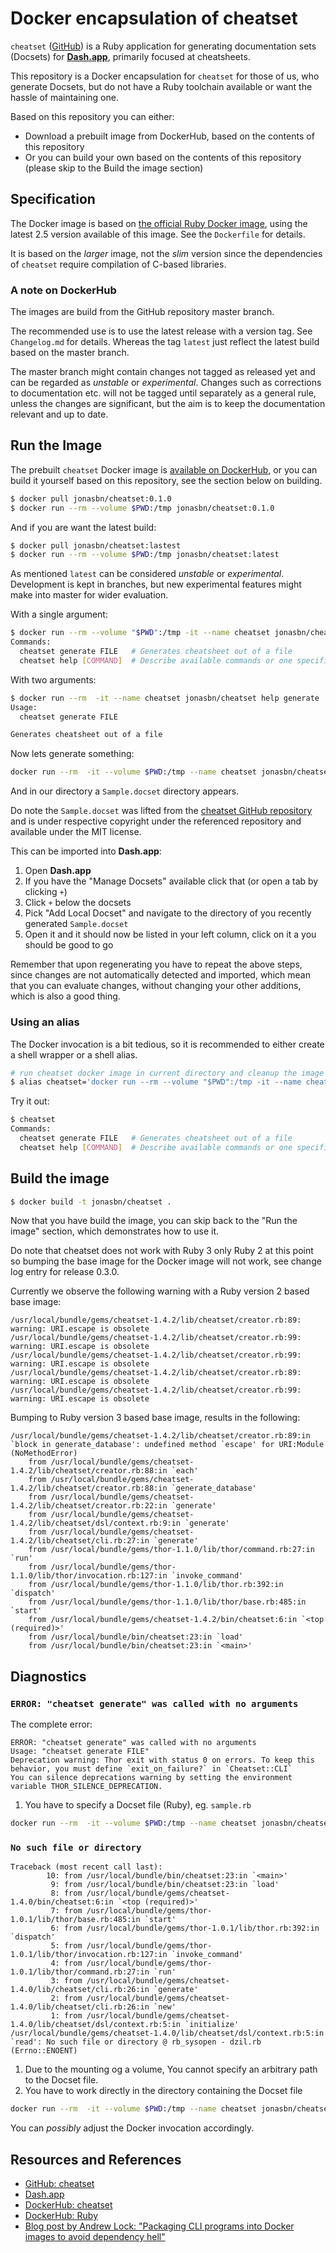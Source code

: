 # Docker encapsulation of cheatset

`cheatset` ([GitHub][cheatsetgithub]) is a Ruby application for generating documentation sets (Docsets) for **[Dash.app][dashapp]**, primarily focused at cheatsheets.

This repository is a Docker encapsulation for `cheatset` for those of us, who generate Docsets, but do not have a Ruby toolchain available or want the hassle of maintaining one.

Based on this repository you can either:

- Download a prebuilt image from DockerHub, based on the contents of this repository
- Or you can build your own based on the contents of this repository (please skip to the Build the image section)

## Specification

The Docker image is based on [the official Ruby Docker image][dockerhubruby], using the latest 2.5 version available of this image. See the `Dockerfile` for details.

It is based on the _larger_ image, not the _slim_ version since the dependencies of `cheatset` require compilation of C-based libraries.

### A note on DockerHub

The images are build from the GitHub repository master branch.

The recommended use is to use the latest release with a version tag. See `Changelog.md` for details. Whereas the tag `latest` just reflect the latest build based on the master branch.

The master branch might contain changes not tagged as released yet and can be regarded as _unstable_ or _experimental_. Changes such as corrections to documentation etc. will not be tagged until separately as a general rule, unless the changes are significant, but the aim is to keep the documentation relevant and up to date.

## Run the Image

The prebuilt `cheatset` Docker image is [available on DockerHub][dockerhubcheatset], or you can build it yourself based on this repository, see the section below on building.

```bash
$ docker pull jonasbn/cheatset:0.1.0
$ docker run --rm --volume $PWD:/tmp jonasbn/cheatset:0.1.0
```

And if you are want the latest build:

```bash
$ docker pull jonasbn/cheatset:lastest
$ docker run --rm --volume $PWD:/tmp jonasbn/cheatset:latest
```

As mentioned `latest` can be considered _unstable_ or _experimental_. Development is kept in branches, but new experimental features might make into master for wider evaluation.

With a single argument:

```bash
$ docker run --rm --volume "$PWD":/tmp -it --name cheatset jonasbn/cheatset help
Commands:
  cheatset generate FILE   # Generates cheatsheet out of a file
  cheatset help [COMMAND]  # Describe available commands or one specific command
```

With two arguments:

```bash
$ docker run --rm  -it --name cheatset jonasbn/cheatset help generate
Usage:
  cheatset generate FILE

Generates cheatsheet out of a file
```

Now lets generate something:

```bash
docker run --rm  -it --volume $PWD:/tmp --name cheatset jonasbn/cheatset generate samble.rb
```

And in our directory a `Sample.docset` directory appears.

Do note the `Sample.docset` was lifted from the [cheatset GitHub repository][cheatsetgithub] and is under respective copyright under the referenced repository and available under the MIT license.

This can be imported into **Dash.app**:

1. Open **Dash.app**
1. If you have the "Manage Docsets" available click that (or open a tab by clicking `+`)
1. Click `+` below the docsets
1. Pick "Add Local Docset" and navigate to the directory of you recently generated `Sample.docset`
1. Open it and it should now be listed in your left column, click on it a you should be good to go

Remember that upon regenerating you have to repeat the above steps, since changes are not automatically detected and imported, which mean that you can evaluate changes, without changing your other additions, which is also a good thing.

### Using an alias

The Docker invocation is a bit tedious, so it is recommended to either create a shell wrapper or a shell alias.

```bash
# run cheatset docker image in current directory and cleanup the image afterwards
$ alias cheatset='docker run --rm --volume "$PWD":/tmp -it --name cheatset jonasbn/cheatset'
```

Try it out:

```bash
$ cheatset
Commands:
  cheatset generate FILE   # Generates cheatsheet out of a file
  cheatset help [COMMAND]  # Describe available commands or one specific command
```

## Build the image

```bash
$ docker build -t jonasbn/cheatset .
```

Now that you have build the image, you can skip back to the "Run the image" section, which demonstrates how to use it.

Do note that cheatset does not work with Ruby 3 only Ruby 2 at this point so bumping the base image for the Docker image will not work, see change log entry for release 0.3.0.

Currently we observe the following warning with a Ruby version 2 based base image:

```
/usr/local/bundle/gems/cheatset-1.4.2/lib/cheatset/creator.rb:89: warning: URI.escape is obsolete
/usr/local/bundle/gems/cheatset-1.4.2/lib/cheatset/creator.rb:99: warning: URI.escape is obsolete
/usr/local/bundle/gems/cheatset-1.4.2/lib/cheatset/creator.rb:99: warning: URI.escape is obsolete
/usr/local/bundle/gems/cheatset-1.4.2/lib/cheatset/creator.rb:89: warning: URI.escape is obsolete
/usr/local/bundle/gems/cheatset-1.4.2/lib/cheatset/creator.rb:99: warning: URI.escape is obsolete
```

Bumping to Ruby version 3 based base image, results in the following:

```
/usr/local/bundle/gems/cheatset-1.4.2/lib/cheatset/creator.rb:89:in `block in generate_database': undefined method `escape' for URI:Module (NoMethodError)
	from /usr/local/bundle/gems/cheatset-1.4.2/lib/cheatset/creator.rb:88:in `each'
	from /usr/local/bundle/gems/cheatset-1.4.2/lib/cheatset/creator.rb:88:in `generate_database'
	from /usr/local/bundle/gems/cheatset-1.4.2/lib/cheatset/creator.rb:22:in `generate'
	from /usr/local/bundle/gems/cheatset-1.4.2/lib/cheatset/dsl/context.rb:9:in `generate'
	from /usr/local/bundle/gems/cheatset-1.4.2/lib/cheatset/cli.rb:27:in `generate'
	from /usr/local/bundle/gems/thor-1.1.0/lib/thor/command.rb:27:in `run'
	from /usr/local/bundle/gems/thor-1.1.0/lib/thor/invocation.rb:127:in `invoke_command'
	from /usr/local/bundle/gems/thor-1.1.0/lib/thor.rb:392:in `dispatch'
	from /usr/local/bundle/gems/thor-1.1.0/lib/thor/base.rb:485:in `start'
	from /usr/local/bundle/gems/cheatset-1.4.2/bin/cheatset:6:in `<top (required)>'
	from /usr/local/bundle/bin/cheatset:23:in `load'
	from /usr/local/bundle/bin/cheatset:23:in `<main>'
```

## Diagnostics

### `ERROR: "cheatset generate" was called with no arguments`

The complete error:

```text
ERROR: "cheatset generate" was called with no arguments
Usage: "cheatset generate FILE"
Deprecation warning: Thor exit with status 0 on errors. To keep this behavior, you must define `exit_on_failure?` in `Cheatset::CLI`
You can silence deprecations warning by setting the environment variable THOR_SILENCE_DEPRECATION.
```

1. You have to specify a Docset file (Ruby), eg. `sample.rb`

```bash
docker run --rm  -it --volume $PWD:/tmp --name cheatset jonasbn/cheatset generate samble.rb
```

### `No such file or directory`

```text
Traceback (most recent call last):
        10: from /usr/local/bundle/bin/cheatset:23:in `<main>'
         9: from /usr/local/bundle/bin/cheatset:23:in `load'
         8: from /usr/local/bundle/gems/cheatset-1.4.0/bin/cheatset:6:in `<top (required)>'
         7: from /usr/local/bundle/gems/thor-1.0.1/lib/thor/base.rb:485:in `start'
         6: from /usr/local/bundle/gems/thor-1.0.1/lib/thor.rb:392:in `dispatch'
         5: from /usr/local/bundle/gems/thor-1.0.1/lib/thor/invocation.rb:127:in `invoke_command'
         4: from /usr/local/bundle/gems/thor-1.0.1/lib/thor/command.rb:27:in `run'
         3: from /usr/local/bundle/gems/cheatset-1.4.0/lib/cheatset/cli.rb:26:in `generate'
         2: from /usr/local/bundle/gems/cheatset-1.4.0/lib/cheatset/cli.rb:26:in `new'
         1: from /usr/local/bundle/gems/cheatset-1.4.0/lib/cheatset/dsl/context.rb:5:in `initialize'
/usr/local/bundle/gems/cheatset-1.4.0/lib/cheatset/dsl/context.rb:5:in `read': No such file or directory @ rb_sysopen - dzil.rb (Errno::ENOENT)
```

1. Due to the mounting og a volume, You cannot specify an arbitrary path to the Docset file.
1. You have to work directly in the directory containing the Docset file

```bash
docker run --rm  -it --volume $PWD:/tmp --name cheatset jonasbn/cheatset generate samble.rb
```

You can _possibly_ adjust the Docker invocation accordingly.

## Resources and References

- [GitHub: cheatset][cheatsetgithub]
- [Dash.app][dashapp]
- [DockerHub: cheatset][dockerhubcheatset]
- [DockerHub: Ruby][dockerhubruby]
- [Blog post by Andrew Lock: "Packaging CLI programs into Docker images to avoid dependency hell"](https://andrewlock.net/packaging-cli-programs-into-docker-images-to-avoid-dependency-hell/)

[cheatsetgithub]: https://github.com/Kapeli/cheatset
[dashapp]: https://kapeli.com/dash
[dockerhubcheatset]: https://hub.docker.com/r/jonasbn/cheatset
[dockerhubruby]: https://hub.docker.com/_/ruby
